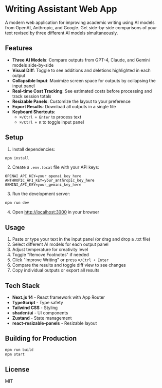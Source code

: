 # Writing Assistant Web App

A modern web application for improving academic writing using AI models from OpenAI, Anthropic, and Google. Get side-by-side comparisons of your text revised by three different AI models simultaneously.

## Features

- **Three AI Models**: Compare outputs from GPT-4, Claude, and Gemini models side-by-side
- **Visual Diff**: Toggle to see additions and deletions highlighted in each output
- **Collapsible Input**: Maximize screen space for outputs by collapsing the input panel
- **Real-time Cost Tracking**: See estimated costs before processing and track session totals
- **Resizable Panels**: Customize the layout to your preference
- **Export Results**: Download all outputs in a single file
- **Keyboard Shortcuts**: 
  - `⌘/Ctrl + Enter` to process text
  - `⌘/Ctrl + K` to toggle input panel

## Setup

1. Install dependencies:
```bash
npm install
```

2. Create a `.env.local` file with your API keys:
```
OPENAI_API_KEY=your_openai_key_here
ANTHROPIC_API_KEY=your_anthropic_key_here
GEMINI_API_KEY=your_gemini_key_here
```

3. Run the development server:
```bash
npm run dev
```

4. Open [http://localhost:3000](http://localhost:3000) in your browser

## Usage

1. Paste or type your text in the input panel (or drag and drop a .txt file)
2. Select different AI models for each output panel
3. Adjust temperature for creativity level
4. Toggle "Remove Footnotes" if needed
5. Click "Improve Writing" or press `⌘/Ctrl + Enter`
6. Compare the results and toggle diff view to see changes
7. Copy individual outputs or export all results

## Tech Stack

- **Next.js 14** - React framework with App Router
- **TypeScript** - Type safety
- **Tailwind CSS** - Styling
- **shadcn/ui** - UI components
- **Zustand** - State management
- **react-resizable-panels** - Resizable layout

## Building for Production

```bash
npm run build
npm start
```

## License

MIT